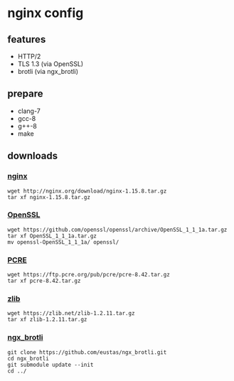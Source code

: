 # nginx config
## features
* HTTP/2
* TLS 1.3 (via OpenSSL)
* brotli (via ngx_brotli)

## prepare
* clang-7
* gcc-8
* g++-8
* make

## downloads
### [nginx](https://nginx.org/)
```
wget http://nginx.org/download/nginx-1.15.8.tar.gz
tar xf nginx-1.15.8.tar.gz
``` 
### [OpenSSL](https://www.openssl.org/)
```
wget https://github.com/openssl/openssl/archive/OpenSSL_1_1_1a.tar.gz
tar xf OpenSSL_1_1_1a.tar.gz
mv openssl-OpenSSL_1_1_1a/ openssl/
```
### [PCRE](https://www.pcre.org/)
```
wget https://ftp.pcre.org/pub/pcre/pcre-8.42.tar.gz
tar xf pcre-8.42.tar.gz
```
### [zlib](https://www.zlib.net/)
```
wget https://zlib.net/zlib-1.2.11.tar.gz
tar xf zlib-1.2.11.tar.gz
```
### [ngx_brotli](https://github.com/google/ngx_brotli)
```
git clone https://github.com/eustas/ngx_brotli.git
cd ngx_brotli
git submodule update --init
cd ../
```
